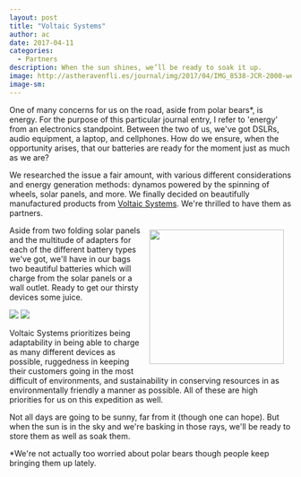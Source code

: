 ```yaml
---
layout: post
title: "Voltaic Systems"
author: ac
date: 2017-04-11
categories:
  - Partners
description: When the sun shines, we’ll be ready to soak it up.
image: http://astheravenfli.es/journal/img/2017/04/IMG_8538-JCR-2000-web.jpg
image-sm:
---
```


One of many concerns for us on the road, aside from polar bears*, is energy. For the purpose of this particular journal entry, I refer to 'energy' from an electronics standpoint. Between the two of us, we've got DSLRs, audio equipment, a laptop, and cellphones. How do we ensure, when the opportunity arises, that our batteries are ready for the moment just as much as we are?

We researched the issue a fair amount, with various different considerations and energy generation methods: dynamos powered by the spinning of wheels, solar panels, and more. We finally decided on beautifully manufactured products from <a href="https://www.voltaicsystems.com/" target="blank">Voltaic Systems</a>. We're thrilled to have them as partners.

<a href="https://www.voltaicsystems.com/" target="blank"><img src="http://astheravenfli.es/journal/img/2017/04/voltaic-systems-240-web.png" class="logo" width="240" style="float:right;margin:0.5em 1em;"></a>

Aside from two folding solar panels and the multitude of adapters for each of the different battery types we've got, we'll have in our bags two beautiful batteries which will charge from the solar panels or a wall outlet. Ready to get our thirsty devices some juice. 

<img src="http://astheravenfli.es/journal/img/2017/04/IMG_8526-JCR-2000-web.jpg">
<img src="http://astheravenfli.es/journal/img/2017/04/IMG_8538-JCR-2000-web.jpg">

Voltaic Systems prioritizes being adaptability in being able to charge as many different devices as possible, ruggedness in keeping their customers going in the most difficult of environments, and sustainability in conserving resources in as environmentally friendly a manner as possible. All of these are high priorities for us on this expedition as well.  

Not all days are going to be sunny, far from it (though one can hope). But when the sun is in the sky and we're basking in those rays, we'll be ready to store them as well as soak them.

*We're not actually too worried about polar bears though people keep bringing them up lately.